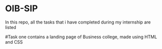# OIB-SIP
In this repo, all the tasks that i have completed during my internship are listed

#Task one contains a landing page of Business college, made using HTML and CSS
